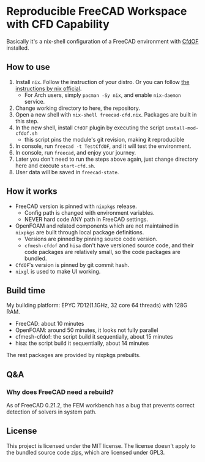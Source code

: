 # Reproducible FreeCAD Workspace with CFD Capability

Basically it's a nix-shell configuration of a FreeCAD environment with [CfdOF](https://github.com/jaheyns/CfdOF) installed.

## How to use

1. Install `nix`. Follow the instruction of your distro. Or you can follow [the instructions by nix official](https://nixos.org/download/).
    - For Arch users, simply `pacman -Sy nix`, and enable `nix-daemon` service.
1. Change working directory to here, the repository.
1. Open a new shell with `nix-shell freecad-cfd.nix`. Packages are built in this step.
1. In the new shell, install `CfdOF` plugin by executing the script `install-mod-cfdof.sh`
    - this script pins the module's git revision, making it reproducible
1. In console, run `freecad -t TestCfdOF`, and it will test the environment.
1. In console, run `freecad`, and enjoy your journey.
1. Later you don't need to run the steps above again, just change directory here and execute `start-cfd.sh`.
1. User data will be saved in `freecad-state`.

## How it works

- FreeCAD version is pinned with `nixpkgs` release.
    - Config path is changed with environment variables.
    - NEVER hard code ANY path in FreeCAD settings.
- OpenFOAM and related components which are not maintained in `nixpkgs` are built through local package definitions.
    - Versions are pinned by pinning source code version.
    - `cfmesh-cfdof` and `hisa` don't have versioned source code, and their code packages are relatively small, so the code packages are bundled.
- `CfdOF`'s version is pinned by git commit hash.
- `nixgl` is used to make UI working.

## Build time

My building platform: EPYC 7D12(1.1GHz, 32 core 64 threads) with 128G RAM.

- FreeCAD: about 10 minutes
- OpenFOAM: around 50 minutes, it looks not fully parallel
- cfmesh-cfdof: the script build it sequentially, about 15 minutes
- hisa: the script build it sequentially, about 14 minutes

The rest packages are provided by nixpkgs prebuilts.

## Q&A

### Why does FreeCAD need a rebuild?

As of FreeCAD 0.21.2, the FEM workbench has a bug that prevents correct detection of solvers in system path.

## License

This project is licensed under the MIT license. The license doesn't apply to the bundled source code zips, which are licensed under GPL3.
